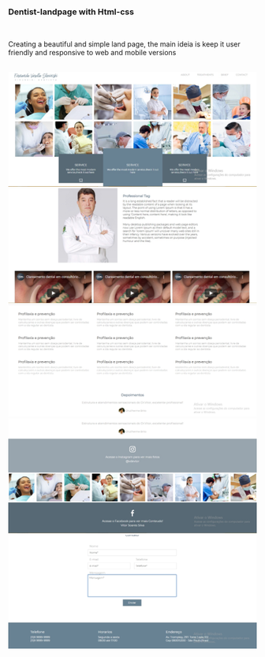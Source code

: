### Dentist-landpage with Html-css 
<br/>
<p>Creating a beautiful and simple land page, the main ideia is keep it user friendly and responsive to web and mobile versions</p><br/>
<img src="images/h1.jpg"/><br/>
<img src="images/h2.jpg"/><br/>
<img src="images/h3.jpg"/><br/>
<img src="images/h4.jpg"/><br/>
<img src="images/h5.jpg"/><br/>
